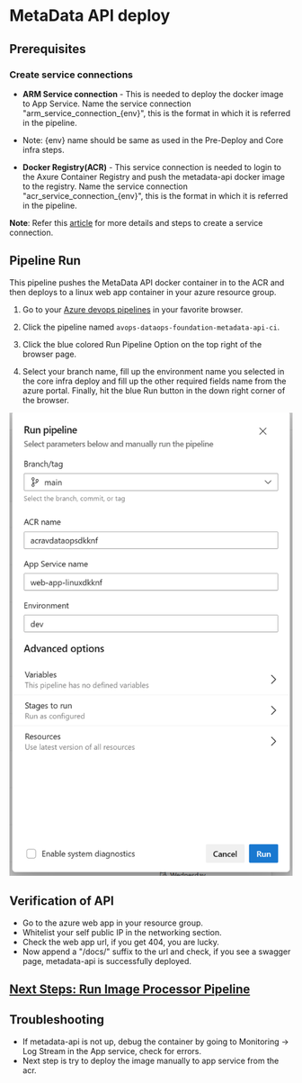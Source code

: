 # MetaData API deploy

## Prerequisites

### Create service connections
- **ARM Service connection** - This is needed to deploy the docker image to App Service. Name the service connection "arm_service_connection_{env}", this is the format in which it is referred in the pipeline. 
* Note: {env} name should be same as used in the Pre-Deploy and Core infra steps.

- **Docker Registry(ACR)** - This service connection is needed to login to the Axure Container Registry and push the metadata-api docker image to the registry. Name the service connection "acr_service_connection_{env}", this is the format in which it is referred in the pipeline.

**Note**: Refer this [article](https://learn.microsoft.com/en-us/azure/devops/pipelines/library/service-endpoints?view=azure-devops&tabs=yaml) for more details and steps to create a service connection.
 
## Pipeline Run

This pipeline pushes the MetaData API docker container in to the ACR and then deploys to a linux web app container in your azure resource group.

1. Go to your [Azure devops pipelines](https://dev.azure.com/chrysalis-innersource/Mobility%20Service%20Line/_build) in your favorite browser.

2. Click the pipeline named `avops-dataops-foundation-metadata-api-ci`.

3. Click the blue colored Run Pipeline Option on the top right of the browser page.

4. Select your branch name, fill up the environment name you selected in the core infra deploy and fill up the other required fields name from the azure portal. Finally, hit the blue Run button in the down right corner of the browser.

![metadata-api-ci](./../../../metadata-api/.pipelines/images/metadata-api-ci.png)

## Verification of API
* Go to the azure web app in your resource group.
* Whitelist your self public IP in the networking section.
* Check the web app url, if you get 404, you are lucky.
* Now append a "/docs/" suffix to the url and check, if you see a swagger page, metadata-api is successfully deployed.

## [Next Steps: Run Image Processor Pipeline](../ImageProcessor/ImageProcessor.md)

## Troubleshooting

* If metadata-api is not up, debug the container by going to Monitoring -> Log Stream in the App service, check for errors.
* Next step is try to deploy the image manually to app service from the acr.